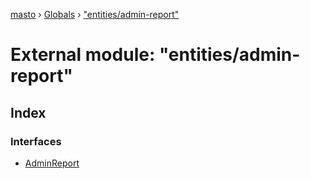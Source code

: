 [masto](../README.md) › [Globals](../globals.md) › ["entities/admin-report"](_entities_admin_report_.md)

# External module: "entities/admin-report"

## Index

### Interfaces

* [AdminReport](../interfaces/_entities_admin_report_.adminreport.md)

